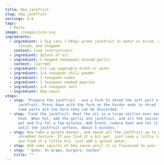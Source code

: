 ```yaml
---
title: bbq jackfruit
slug: bbq-jackfruit
servings: 4-6
tags:
  - Parts
image: /images/icon.svg
ingredients:
  - ingredient: 2 big cans (~565g) green jackfruit in water or brine, drained,
      rinsed, and chopped
    context: (see instructions)
  - ingredient: Splash of oil
  - ingredient: 2 heaped teaspoons minced garlic
    context: (Jarred)
  - ingredient: 1/2 cup vegetable broth or water
  - ingredient: 1/4 teaspoon chili powder
  - ingredient: 1 teaspoon cumin
  - ingredient: 1 teaspoon smoked paprika
  - ingredient: 1/4 teaspoon salt
  - ingredient: bbq sauce
steps:
  - step: "Prepare the jackfruit - use a fork to shred the soft part of the
      jackfruit. Press down with the fork on the harder ends to shred it. If
      some parts are too hard they can be discarded. "
  - step: "Cook the jackfruit: Heat the oil in a large skillet over medium-high
      heat. When hot, add the garlic and jackfruit, and all the spices to the
      pot and fry for a few minutes. Add broth, reduce heat and let it simmer
      until the jackfruit softens. About 5 minutes."
  - step: Now take a potato masher, and smash all the jackfruit up to get that
      shredded texture. If you find it a bit wet, just cook a little longer. If
      you find it a little dry, just add a splash water.
  - step: Add some squirts of bbq sauce until it is flavoured to your liking.
  - step: " Uses: In wraps, burgers, nachos"
    title: ""
---
```

